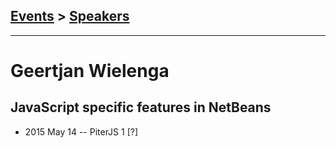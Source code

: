 ## [Events](../README.md) > [Speakers](../speakers.md)
---

# Geertjan Wielenga

## JavaScript specific features in NetBeans
- 2015 May 14 -- PiterJS 1 [?]   
